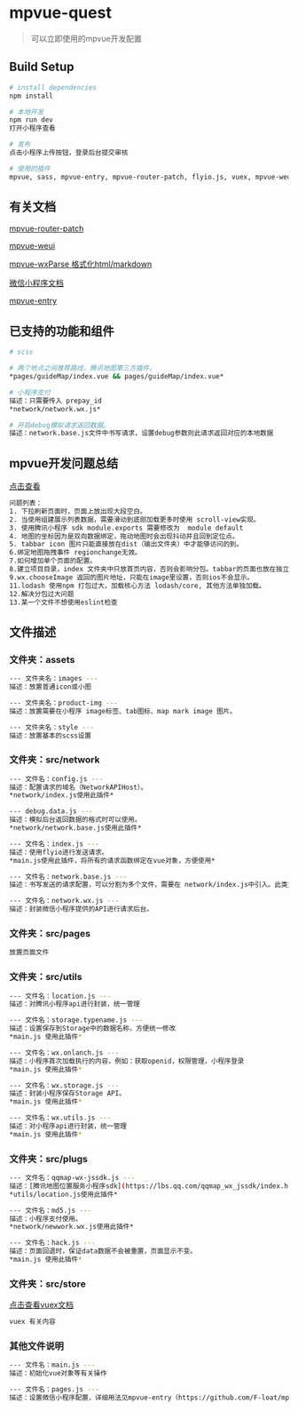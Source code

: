 # mpvue-quest
> 可以立即使用的mpvue开发配置

## Build Setup
``` bash
# install dependencies
npm install

# 本地开发
npm run dev
打开小程序查看

# 发布
点击小程序上传按钮，登录后台提交审核

# 使用的插件
mpvue, sass, mpvue-entry, mpvue-router-patch, flyio.js, vuex, mpvue-weui, vuex-persistedstate
```
## 有关文档
[mpvue-router-patch](https://github.com/F-loat/mpvue-router-patch)

[mpvue-weui](https://kuangpf.com/mpvue-weui/#/search)

[mpvue-wxParse 格式化html/markdown](https://github.com/htzhanglong/mpvue-wxParse)

[微信小程序文档](https://developers.weixin.qq.com/miniprogram/dev/)

[mpvue-entry](https://github.com/F-loat/mpvue-entry)

## 已支持的功能和组件
``` bash
# scss

# 两个地点之间推荐路线，腾讯地图第三方插件。
*pages/guideMap/index.vue && pages/guideMap/index.vue*

# 小程序支付
描述：只需要传入 prepay_id
*network/network.wx.js*

# 开启debug模拟请求返回数据。
描述：network.base.js文件中书写请求，设置debug参数则此请求返回对应的本地数据
```

## mpvue开发问题总结

[点击查看](http://wangyanz.cn/2018/12/05/mpvueqa/)
```bash
问题列表：
1. 下拉刷新页面时，页面上放出现大段空白。
2. 当使用组建展示列表数据，需要滑动到底部加载更多时使用 scroll-view实现。
3. 使用腾讯小程序 sdk module.exports 需要修改为  module default
4. 地图的坐标因为是双向数据绑定，拖动地图时会出现抖动并且回到定位点。
5. tabbar icon 图片只能直接放在dist（输出文件夹）中才能够访问的到。
6.绑定地图拖拽事件 regionchange无效。
7.如何增加单个页面的配置。
8.建立项目目录，index 文件夹中只放首页内容，否则会影响分包。tabbar的页面也放在独立的文件夹中，可以减少分包的大小。
9.wx.chooseImage 返回的图片地址，只能在image里设置，否则ios不会显示。
11.lodash 使用npm 打包过大，加载核心方法 lodash/core, 其他方法单独加载。
12.解决分包过大问题
13.某一个文件不想使用eslint检查
```

## 文件描述

### 文件夹：assets
```bash
--- 文件夹名：images ---
描述：放置普通icon或小图

--- 文件夹名：product-img ---
描述：放置需要在小程序 image标签、tab图标、map mark image 图片。

--- 文件夹名：style ---
描述：放置基本的scss设置

```

### 文件夹：src/network
``` bash
--- 文件名：config.js ---
描述：配置请求的域名（NetworkAPIHost）。
*network/index.js使用此插件*

--- debug.data.js ---
描述：模拟后台返回数据的格式时可以使用。
*network/network.base.js使用此插件*

--- 文件名：index.js ---
描述：使用flyio进行发送请求。
*main.js使用此插件，将所有的请求函数绑定在vue对象，方便使用*

--- 文件名：network.base.js ---
描述：书写发送的请求配置，可以分割为多个文件，需要在 network/index.js中引入。此类文件为书写发送请求的主要编辑文件。

--- 文件名：network.wx.js ---
描述：封装微信小程序提供的API进行请求后台。
```

### 文件夹：src/pages
```bash
放置页面文件
```

### 文件夹：src/utils
``` bash
--- 文件名：location.js ---
描述：对腾讯小程序api进行封装，统一管理

--- 文件名：storage.typename.js ---
描述：设置保存到Storage中的数据名称，方便统一修改
*main.js 使用此插件*

--- 文件名：wx.onlanch.js ---
描述：小程序首次加载执行的内容，例如：获取openid，权限管理，小程序登录
*main.js 使用此插件*

--- 文件名：wx.storage.js ---
描述：封装小程序保存Storage API。
*main.js 使用此插件*

--- 文件名：wx.utils.js ---
描述：对小程序api进行封装，统一管理
*main.js 使用此插件*
```

### 文件夹：src/plugs
``` bash
--- 文件名：qqmap-wx-jssdk.js ---
描述：[腾讯地图位置服务小程序sdk](https://lbs.qq.com/qqmap_wx_jssdk/index.html)。
*utils/location.js使用此插件*

--- 文件名：md5.js ---
描述：小程序支付使用。
*network/newwork.wx.js使用此插件*

--- 文件名：hack.js ---
描述：页面回退时，保证data数据不会被重置，页面显示不变。
*main.js 使用此插件*
```


### 文件夹：src/store
[点击查看vuex文档](https://vuex.vuejs.org/zh/)
``` bash
vuex 有关内容
```
### 其他文件说明
```bash
--- 文件名：main.js ---
描述：初始化vue对象等有关操作

--- 文件名：pages.js ---
描述：设置微信小程序配置，详细用法见mpvue-entry（https://github.com/F-loat/mpvue-entry）

```
